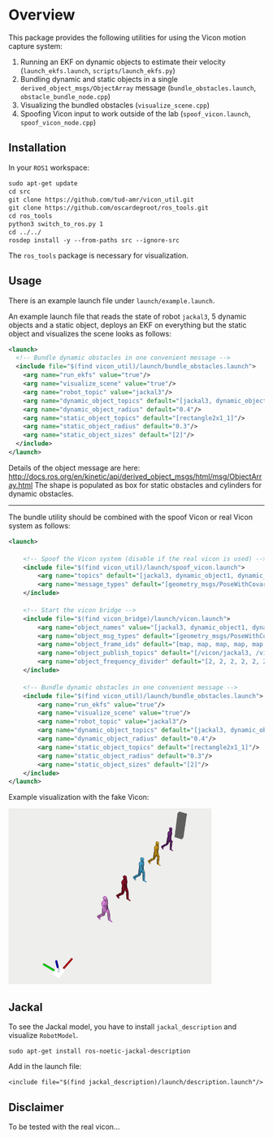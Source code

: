 # Overview
This package provides the following utilities for using the Vicon motion capture system:

1. Running an EKF on dynamic objects to estimate their velocity (`launch_ekfs.launch`, `scripts/launch_ekfs.py`)
2. Bundling dynamic and static objects in a single `derived_object_msgs/ObjectArray` message (`bundle_obstacles.launch`, `obstacle_bundle_node.cpp`)
3. Visualizing the bundled obstacles (`visualize_scene.cpp`)
3. Spoofing Vicon input to work outside of the lab (`spoof_vicon.launch`, `spoof_vicon_node.cpp`)

## Installation
In your `ROS1` workspace:

```
sudo apt-get update
cd src
git clone https://github.com/tud-amr/vicon_util.git
git clone https://github.com/oscardegroot/ros_tools.git
cd ros_tools
python3 switch_to_ros.py 1
cd ../../
rosdep install -y --from-paths src --ignore-src
```

The `ros_tools` package is necessary for visualization.

## Usage
There is an example launch file under `launch/example.launch`.

An example launch file that reads the state of robot `jackal3`, 5 dynamic objects and a static object, deploys an EKF on everything but the static object and visualizes the scene looks as follows:

```xml
<launch>
  <!-- Bundle dynamic obstacles in one convenient message -->
  <include file="$(find vicon_util)/launch/bundle_obstacles.launch">
    <arg name="run_ekfs" value="true"/>
    <arg name="visualize_scene" value="true"/>
    <arg name="robot_topic" value="jackal3"/>
    <arg name="dynamic_object_topics" default="[jackal3, dynamic_object1, dynamic_object2, dynamic_object3, dynamic_object4, dynamic_object5]"/>
    <arg name="dynamic_object_radius" default="0.4"/>
    <arg name="static_object_topics" default="[rectangle2x1_1]"/>
    <arg name="static_object_radius" default="0.3"/>
    <arg name="static_object_sizes" default="[2]"/>
  </include>
</launch>
```

Details of the object message are here: http://docs.ros.org/en/kinetic/api/derived_object_msgs/html/msg/ObjectArray.html
The shape is populated as box for static obstacles and cylinders for dynamic obstacles.

---

The bundle utility should be combined with the spoof Vicon or real Vicon system as follows:

```xml
<launch>

    <!-- Spoof the Vicon system (disable if the real vicon is used) -->
    <include file="$(find vicon_util)/launch/spoof_vicon.launch">
        <arg name="topics" default="[jackal3, dynamic_object1, dynamic_object2, dynamic_object3, dynamic_object4, dynamic_object5, rectangle2x1_1]"/>
        <arg name="message_types" default="[geometry_msgs/PoseWithCovarianceStamped, geometry_msgs/PoseWithCovarianceStamped, geometry_msgs/PoseWithCovarianceStamped, geometry_msgs/PoseWithCovarianceStamped, geometry_msgs/PoseWithCovarianceStamped, geometry_msgs/PoseWithCovarianceStamped, geometry_msgs/PoseWithCovarianceStamped]"/>
    </include>

    <!-- Start the vicon bridge -->
    <include file="$(find vicon_bridge)/launch/vicon.launch">
        <arg name="object_names" value="[jackal3, dynamic_object1, dynamic_object2, dynamic_object3, dynamic_object4, dynamic_object5, rectangle2x1_1]"/>
        <arg name="object_msg_types" default="[geometry_msgs/PoseWithCovarianceStamped, geometry_msgs/PoseWithCovarianceStamped, geometry_msgs/PoseWithCovarianceStamped, geometry_msgs/PoseWithCovarianceStamped, geometry_msgs/PoseWithCovarianceStamped, geometry_msgs/PoseWithCovarianceStamped, geometry_msgs/PoseWithCovarianceStamped]"/>
        <arg name="object_frame_ids" default="[map, map, map, map, map, map, map]"/>
        <arg name="object_publish_topics" default="[/vicon/jackal3, /vicon/dynamic_object1, /vicon/dynamic_object2, /vicon/dynamic_object3, /vicon/dynamic_object4, /vicon/dynamic_object5, /vicon/rectangle2x1_1]"/>
        <arg name="object_frequency_divider" default="[2, 2, 2, 2, 2, 2, 2]"/>
    </include>

    <!-- Bundle dynamic obstacles in one convenient message -->
    <include file="$(find vicon_util)/launch/bundle_obstacles.launch">
        <arg name="run_ekfs" value="true"/>
        <arg name="visualize_scene" value="true"/>
        <arg name="robot_topic" value="jackal3"/>
        <arg name="dynamic_object_topics" default="[jackal3, dynamic_object1, dynamic_object2, dynamic_object3, dynamic_object4, dynamic_object5]"/>
        <arg name="dynamic_object_radius" default="0.4"/>
        <arg name="static_object_topics" default="[rectangle2x1_1]"/>
        <arg name="static_object_radius" default="0.3"/>
        <arg name="static_object_sizes" default="[2]"/>
    </include>
</launch>
```

Example visualization with the fake Vicon:

<img src="docs/example.png" width="400" />

## Jackal
To see the Jackal model, you have to install `jackal_description` and visualize `RobotModel`.

```
sudo apt-get install ros-noetic-jackal-description
```

Add in the launch file:
```
<include file="$(find jackal_description)/launch/description.launch"/>
```

## Disclaimer
To be tested with the real vicon...
